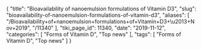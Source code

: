 {
    "title": "Bioavailability of nanoemulsion formulations of Vitamin D3",
    "slug": "bioavailability-of-nanoemulsion-formulations-of-vitamin-d3",
    "aliases": [
        "/Bioavailability+of+nanoemulsion+formulations+of+Vitamin+D3+\u2013+Nov+2019",
        "/11340"
    ],
    "tiki_page_id": 11340,
    "date": "2019-11-12",
    "categories": [
        "Forms of Vitamin D",
        "Top news"
    ],
    "tags": [
        "Forms of Vitamin D",
        "Top news"
    ]
}